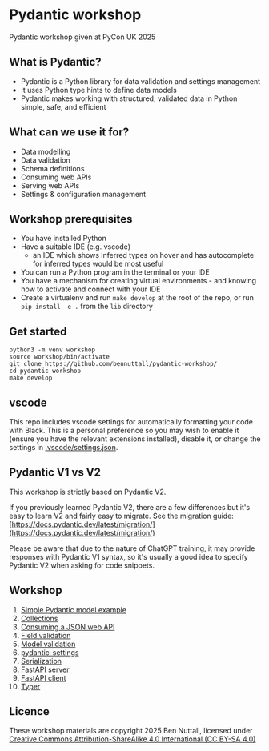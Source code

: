 # Pydantic workshop

Pydantic workshop given at PyCon UK 2025

## What is Pydantic?

- Pydantic is a Python library for data validation and settings management
- It uses Python type hints to define data models
- Pydantic makes working with structured, validated data in Python simple, safe, and efficient

## What can we use it for?

- Data modelling
- Data validation
- Schema definitions
- Consuming web APIs
- Serving web APIs
- Settings & configuration management

## Workshop prerequisites

- You have installed Python
- Have a suitable IDE (e.g. vscode)
  - an IDE which shows inferred types on hover and has autocomplete for inferred types would be most
    useful
- You can run a Python program in the terminal or your IDE
- You have a mechanism for creating virtual environments - and knowing how to activate and connect
  with your IDE
- Create a virtualenv and run `make develop` at the root of the repo, or run  `pip install -e .`
  from the `lib` directory

## Get started

```
python3 -m venv workshop
source workshop/bin/activate
git clone https://github.com/bennuttall/pydantic-workshop/
cd pydantic-workshop
make develop
```

## vscode

This repo includes vscode settings for automatically formatting your code with Black. This is a
personal preference so you may wish to enable it (ensure you have the relevant extensions
installed), disable it, or change the settings in [.vscode/settings.json](.vscode/settings.json).

## Pydantic V1 vs V2

This workshop is strictly based on Pydantic V2.

If you previously learned Pydantic V2, there are a few differences but it's easy to learn V2 and
fairly easy to migrate. See the migration guide:
[https://docs.pydantic.dev/latest/migration/](https://docs.pydantic.dev/latest/migration/)

Please be aware that due to the nature of ChatGPT training, it may provide responses with Pydantic
V1 syntax, so it's usually a good idea to specify Pydantic V2 when asking for code snippets.

## Workshop

1. [Simple Pydantic model example](workshop/01.md)
2. [Collections](workshop/02.md)
3. [Consuming a JSON web API](workshop/03.md)
4. [Field validation](workshop/04.md)
5. [Model validation](workshop/05.md)
6. [pydantic-settings](workshop/06.md)
7. [Serialization](workshop/07.md)
8. [FastAPI server](workshop/08.md)
9. [FastAPI client](workshop/09.md)
10. [Typer](workshop/10.md)

## Licence

These workshop materials are copyright 2025 Ben Nuttall, licensed under [Creative Commons
Attribution-ShareAlike 4.0 International (CC BY-SA
4.0)](https://creativecommons.org/licenses/by-sa/4.0/)